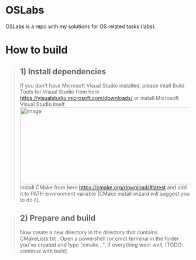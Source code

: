 # OSLabs
OSLabs is a repo with my solutions for OS related tasks (labs).
# How to build
> ## 1) Install dependencies
> If you don't have Microsoft Visual Studio installed, please intall Build Tools for Visual Studio from here https://visualstudio.microsoft.com/downloads/ or install Microsoft Visual Studio itself.
> <img width="1568" height="211" alt="image" src="https://github.com/user-attachments/assets/9b8d3c29-396e-491b-ad7b-ec9265d2e5ac" />
> Install CMake from here https://cmake.org/download/#latest and add it to PATH environment variable (CMake install wizard will suggest you to do it).

> ## 2) Prepare and build
> Now create a new directory in the directory that contains CMakeLists.txt . Open a powershell (or cmd) terminal in the folder you've created and type "cmake ..". If everything went well, [TODO: continue with build]
